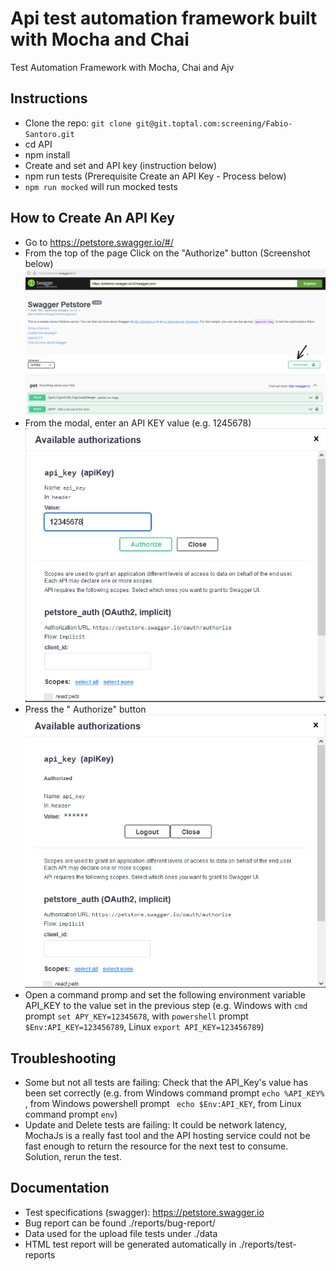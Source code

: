 # Api test automation framework built with Mocha and Chai
Test Automation Framework with Mocha, Chai and Ajv

## Instructions

* Clone the repo: `git clone git@git.toptal.com:screening/Fabio-Santoro.git`
* cd API
* npm install
* Create and set and API key (instruction below)  
* npm run tests (Prerequisite Create an API Key - Process below)
* `npm run mocked` will run mocked tests

## How to Create An API Key

* Go to https://petstore.swagger.io/#/
* From the top of the page Click on the "Authorize" button (Screenshot below)
![img.png](images/img.png)
*  From the modal, enter an API KEY value (e.g. 1245678)
![img_1.png](images/img_1.png)
* Press the " Authorize" button
![img_2.png](images/img_2.png)
* Open a command promp and set the following environment variable API_KEY to the value set in the previous step (e.g. Windows with `cmd` prompt `set APY_KEY=12345678`, with `powershell` prompt `$Env:API_KEY=123456789`, Linux `export API_KEY=123456789`)  


## Troubleshooting
* Some but not all tests are failing: Check that the API_Key\'s value has been set correctly (e.g. from Windows command prompt `echo %API_KEY%` , from Windows powershell prompt ` echo $Env:API_KEY`, from Linux command prompt `env`)
* Update and Delete tests are failing: It could be network latency, MochaJs is a really fast tool and the API hosting service could not be fast enough to return the resource 
  for the next test to consume. 
  Solution, rerun the test.  

## Documentation
* Test specifications (swagger): https://petstore.swagger.io
* Bug report can be found ./reports/bug-report/
* Data used for the upload file tests under ./data
* HTML test report will be generated automatically in ./reports/test-reports
